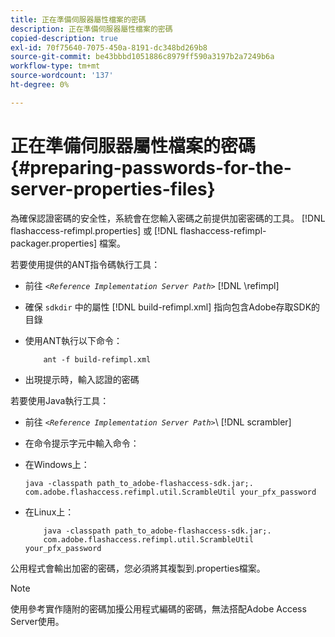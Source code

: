```yaml
---
title: 正在準備伺服器屬性檔案的密碼
description: 正在準備伺服器屬性檔案的密碼
copied-description: true
exl-id: 70f75640-7075-450a-8191-dc348bd269b8
source-git-commit: be43bbbd1051886c8979ff590a3197b2a7249b6a
workflow-type: tm+mt
source-wordcount: '137'
ht-degree: 0%

---
```


# 正在準備伺服器屬性檔案的密碼 {#preparing-passwords-for-the-server-properties-files}

為確保認證密碼的安全性，系統會在您輸入密碼之前提供加密密碼的工具。 [!DNL flashaccess-refimpl.properties] 或 [!DNL flashaccess-refimpl-packager.properties] 檔案。

若要使用提供的ANT指令碼執行工具：

* 前往 *`<Reference Implementation Server Path>`* [!DNL \refimpl]

* 確保 `sdkdir` 中的屬性 [!DNL build-refimpl.xml] 指向包含Adobe存取SDK的目錄
* 使用ANT執行以下命令：

   ```
       ant -f build-refimpl.xml
   ```

* 出現提示時，輸入認證的密碼

若要使用Java執行工具：

* 前往 *`<Reference Implementation Server Path>`*\ [!DNL scrambler]

* 在命令提示字元中輸入命令：

* 在Windows上：

   ```
   java -classpath path_to_adobe-flashaccess-sdk.jar;.  
   com.adobe.flashaccess.refimpl.util.ScrambleUtil your_pfx_password
   ```

* 在Linux上：

   ```
       java -classpath path_to_adobe-flashaccess-sdk.jar;.  
       com.adobe.flashaccess.refimpl.util.ScrambleUtil your_pfx_password
   ```

公用程式會輸出加密的密碼，您必須將其複製到.properties檔案。

>[!NOTE]
>
>使用參考實作隨附的密碼加擾公用程式編碼的密碼，無法搭配Adobe Access Server使用。

